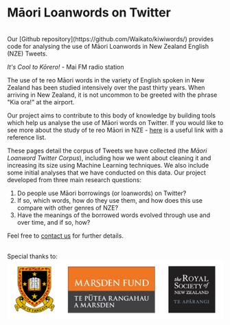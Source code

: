 # Māori Loanwords on Twitter
<br>
Our [Github repository](https://github.com/Waikato/kiwiwords/) provides code for analysing the use of Māori Loanwords in New Zealand English (NZE) Tweets.

*It's Cool to Kōrero!* - Mai FM radio station

The use of te reo Māori words in the variety of English spoken in New Zealand has been studied intensively over the past thirty years. When arriving in New Zealand, it is not uncommon to be greeted with the phrase "Kia ora!" at the airport.

Our project aims to contribute to this body of knowledge by building tools which help us analyse the use of Māori words on Twitter. If you would like to see more about the study of te reo Māori in NZE - [here](https://www.calude.net/andreea/MaoriLoans.html) is a useful link with a reference list. 

These pages detail the corpus of Tweets we have collected (the <i>Māori Loanword Twitter Corpus</i>), including how we went about cleaning it and increasing its size using Machine Learning techniques. We also include some initial analyses that we have conducted on this data. Our project developed from three main research questions:<br>

1. Do people use Māori borrowings (or loanwords) on Twitter?
2. If so, which words, how do they use them, and how does this use compare with other genres of NZE?
3. Have the meanings of the borrowed words evolved through use and over time, and if so, how? 

Feel free to [contact us](https://waikato.github.io/kiwiwords/team/) for further details.

<br>
Special thanks to: <br>
<img src="pics/logos.png" alt="The University of Waikato, Marsden Fund, Royal Society of New Zealand" width="600"/>
